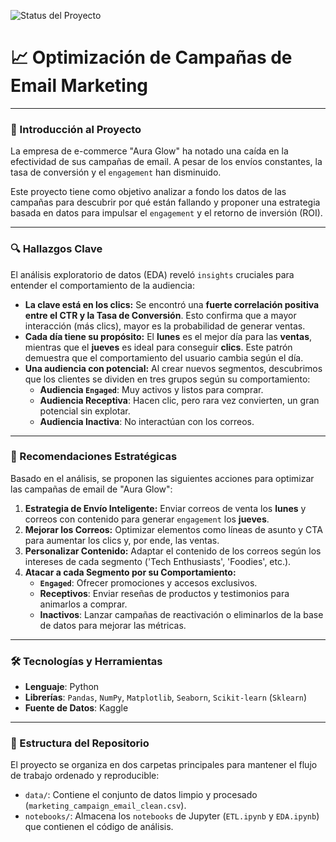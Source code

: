 ![Status del Proyecto](https://img.shields.io/badge/Status-Completado-green.svg)

# 📈 Optimización de Campañas de Email Marketing

---

### 🌟 Introducción al Proyecto

La empresa de e-commerce "Aura Glow" ha notado una caída en la efectividad de sus campañas de email. A pesar de los envíos constantes, la tasa de conversión y el `engagement` han disminuido.

Este proyecto tiene como objetivo analizar a fondo los datos de las campañas para descubrir por qué están fallando y proponer una estrategia basada en datos para impulsar el `engagement` y el retorno de inversión (ROI).

---

### 🔍 Hallazgos Clave

El análisis exploratorio de datos (EDA) reveló `insights` cruciales para entender el comportamiento de la audiencia:

* **La clave está en los clics:** Se encontró una **fuerte correlación positiva entre el CTR y la Tasa de Conversión**. Esto confirma que a mayor interacción (más clics), mayor es la probabilidad de generar ventas.
* **Cada día tiene su propósito:** El **lunes** es el mejor día para las **ventas**, mientras que el **jueves** es ideal para conseguir **clics**. Este patrón demuestra que el comportamiento del usuario cambia según el día.
* **Una audiencia con potencial:** Al crear nuevos segmentos, descubrimos que los clientes se dividen en tres grupos según su comportamiento:
    * **Audiencia `Engaged`**: Muy activos y listos para comprar.
    * **Audiencia Receptiva**: Hacen clic, pero rara vez convierten, un gran potencial sin explotar.
    * **Audiencia Inactiva**: No interactúan con los correos.

---

### 🚀 Recomendaciones Estratégicas

Basado en el análisis, se proponen las siguientes acciones para optimizar las campañas de email de "Aura Glow":

1.  **Estrategia de Envío Inteligente:** Enviar correos de venta los **lunes** y correos con contenido para generar `engagement` los **jueves**.
2.  **Mejorar los Correos:** Optimizar elementos como líneas de asunto y CTA para aumentar los clics y, por ende, las ventas.
3.  **Personalizar Contenido:** Adaptar el contenido de los correos según los intereses de cada segmento ('Tech Enthusiasts', 'Foodies', etc.).
4.  **Atacar a cada Segmento por su Comportamiento:**
    * **`Engaged`**: Ofrecer promociones y accesos exclusivos.
    * **Receptivos**: Enviar reseñas de productos y testimonios para animarlos a comprar.
    * **Inactivos**: Lanzar campañas de reactivación o eliminarlos de la base de datos para mejorar las métricas.

---

### 🛠️ Tecnologías y Herramientas

* **Lenguaje**: Python
* **Librerías**: `Pandas`, `NumPy`, `Matplotlib`, `Seaborn`, `Scikit-learn` (`Sklearn`)
* **Fuente de Datos**: Kaggle

---

### 📂 Estructura del Repositorio

El proyecto se organiza en dos carpetas principales para mantener el flujo de trabajo ordenado y reproducible:

* `data/`: Contiene el conjunto de datos limpio y procesado (`marketing_campaign_email_clean.csv`).
* `notebooks/`: Almacena los `notebooks` de Jupyter (`ETL.ipynb` y `EDA.ipynb`) que contienen el código de análisis.
